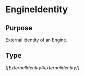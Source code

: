 # EngineIdentity


## Purpose


External identity of an Engine.

## Type


*[[ExternalIdentity#externalidentity]]*
